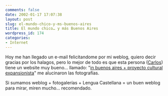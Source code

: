 ```yaml
---
comments: false
date: 2002-01-17 17:07:38
layout: post
slug: el-mundo-chico-y-ms-buenos-aires
title: El mundo chico… y más Buenos Aires
wordpress_id: 174
categories:
- Internet
---
```


Hoy me han llegado un e-mail felicitandome por mi weblog, quiero decir gracias por los halagos, pero lo mejor de todo es que esta persona ([Carlos](http://www.inbsas.com)) tiene un website muy bueno… llamado: &#34;[in buenos aires + proyecto cultural expansionista](http://www.inbsas.com)&#34; me alucinaron las fotografías.  

  

Si sumamos weblog + fotogalerías + Lengua Castellana = un buen weblog para mirar, miren mucho… recomendado.




 
